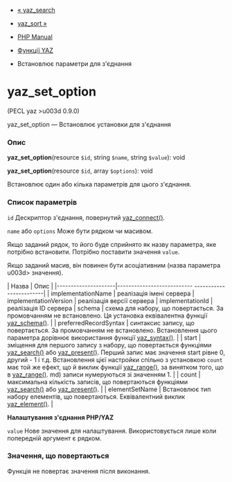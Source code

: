 - [« yaz_search](function.yaz-search.md)
- [yaz_sort »](function.yaz-sort.md)

- [PHP Manual](index.md)
- [Функції YAZ](ref.yaz.md)
- Встановлює параметри для з'єднання

# yaz_set_option

(PECL yaz \>u003d 0.9.0)

yaz_set_option — Встановлює установки для з'єднання

### Опис

**yaz_set_option**(resource `$id`, string `$name`, string `$value`):
void

**yaz_set_option**(resource `$id`, array `$options`): void

Встановлює один або кілька параметрів для цього з'єднання.

### Список параметрів

`id`
Дескриптор з'єднання, повернутий
[yaz_connect()](function.yaz-connect.md).

`name` або `options`
Може бути рядком чи масивом.

Якщо заданий рядок, то його буде сприйнято як назву параметра,
яке потрібно встановити. Потрібно поставити значення `value`.

Якщо заданий масив, він повинен бути асоціативним (назва параметра
u003d\> значення).

| Назва | Опис |
|---------------------|--------------------------- ------------------------|
| implementationName | реалізація імені сервера
| implementationVersion | реалізація версії сервера
| implementationId | реалізація ID сервера
| schema | схема для набору, що повертається. За промовчанням не встановлено. Ця установка еквівалентна функції [yaz_schema()](function.yaz-schema.md). |
| preferredRecordSyntax | синтаксис запису, що повертається. За промовчанням не встановлено. Встановлення цього параметра дорівнює використання функції [yaz_syntax()](function.yaz-syntax.md). |
| start | зміщення для першого запису з набору, що повертається функціями [yaz_search()](function.yaz-search.md) або [yaz_present()](function.yaz-present.md). Перший запис має значення start рівне 0, другий - 1 і т.д. Встановлення цієї настройки спільно з установкою `count` має той же ефект, що й виклик функції [yaz_range()](function.yaz-range.md), за винятком того, що в [yaz_range()](function.yaz-range). md) записи нумеруються зі значенням 1. |
| count | максимальна кількість записів, що повертаються функціями [yaz_search()](function.yaz-search.md) або [yaz_present()](function.yaz-present.md). |
| elementSetName | Встановлює тип набору елементів, що повертаються. Еквівалентний виклик [yaz_element()](function.yaz-element.md). |

**Налаштування з'єднання PHP/YAZ**

`value`
Нове значення для налаштування. Використовується лише коли попередній
аргумент є рядком.

### Значення, що повертаються

Функція не повертає значення після виконання.
